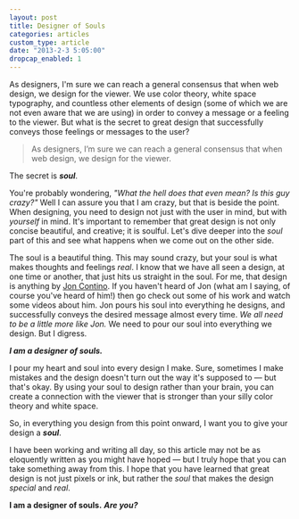 ```yaml
---
layout: post
title: Designer of Souls
categories: articles
custom_type: article
date: "2013-2-3 5:05:00"
dropcap_enabled: 1
---
```

As designers, I'm sure we can reach a general consensus that when web design, we design for the viewer. We use color theory, white space typography, and countless other elements of design (some of which we are not even aware that we are using) in order to convey a message or a feeling to the viewer.
But what is the secret to great design that successfully conveys those feelings or messages to the user?

<blockquote class="pullquote"><p>As designers, I’m sure we can reach a general consensus that when web design, we design for the viewer.</p></blockquote>

The secret is ***soul***.

You're probably wondering, *"What the hell does that even mean? Is this guy crazy?"* Well I can assure you that I am crazy, but that is beside the point.
When designing, you need to design not just with the user in mind, but with *yourself* in mind. It's important to remember that great design is not only concise beautiful, and creative; it is soulful. Let's dive deeper into the *soul* part of this and see what happens when we come out on the other side.

The soul is a beautiful thing. This may sound crazy, but your soul is what makes thoughts and feelings *real*. I know that we have all seen a design, at one time or another, that just hits us straight in the soul. For me, that design is anything by [Jon Contino](http://joncontino.com/). If you haven't heard of Jon (what am I saying, of course you've heard of him!) then go check out some of his work and watch some videos about him. Jon pours his soul into everything he designs, and successfully conveys the desired message almost every time. *We all need to be a little more like Jon.* We need to pour our soul into everything we design. But I digress.

***I am a designer of souls.***

I pour my heart and soul into every design I make. Sure, sometimes I make mistakes and the design doesn't turn out the way it's supposed to — but that's okay. By using your soul to design rather than your brain, you can create a connection with the viewer that is stronger than your silly color theory and white space.

So, in everything you design from this point onward, I want you to give your design a ***soul***.

I have been working and writing all day, so this article may not be as eloquently written as you might have hoped — but I truly hope that you can take something away from this. I hope that you have learned that great design is not just pixels or ink, but rather the *soul* that makes the design *special* and *real*.

**I am a designer of souls.** ***Are you?***